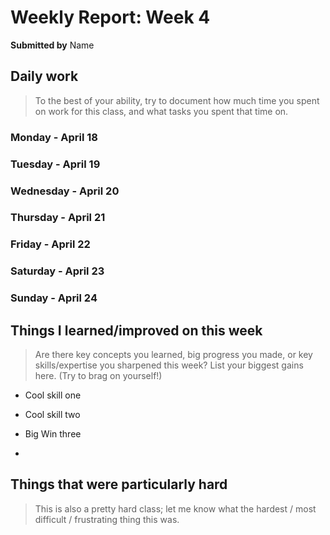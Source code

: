 Weekly Report: Week 4
=====================

**Submitted by** Name


Daily work
----------

> To the best of your ability, try to document how much time you spent on work for this class, and what tasks you spent that time on.  

### Monday - April 18

### Tuesday - April 19

### Wednesday - April 20

### Thursday - April 21

### Friday - April 22

### Saturday - April 23

### Sunday - April 24



Things I learned/improved on this week
--------

> Are there key concepts you learned, big progress you made, or key skills/expertise you sharpened this week?  List your biggest gains here.  (Try to brag on yourself!)

* Cool skill one

* Cool skill two

* Big Win three
* 

Things that were particularly hard
------

> This is also a pretty hard class; let me know what the hardest / most difficult / frustrating thing this was.





